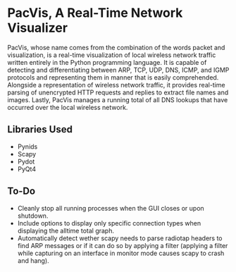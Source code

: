 PacVis, A Real-Time Network Visualizer
======================================

PacVis, whose name comes from the combination of the words packet and visualization, is a real-time visualization of local wireless network traffic written entirely in the Python programming language. It is capable of detecting and differentiating between ARP, TCP, UDP, DNS, ICMP, and IGMP protocols and representing them in manner that is easily comprehended. Alongside a representation of wireless network traffic, it provides real-time parsing of unencrypted HTTP requests and replies to extract file names and images. Lastly, PacVis manages a running total of all DNS lookups that have occurred over the local wireless network.

Libraries Used
--------------
* Pynids
* Scapy
* Pydot
* PyQt4

To-Do
-----
* Cleanly stop all running processes when the GUI closes or upon shutdown.
* Include options to display only specific connection types when displaying the alltime total graph.
* Automatically detect wether scapy needs to parse radiotap headers to find ARP messages or if it can do so by applying a filter (applying a filter while capturing on an interface in monitor mode causes scapy to crash and hang).
